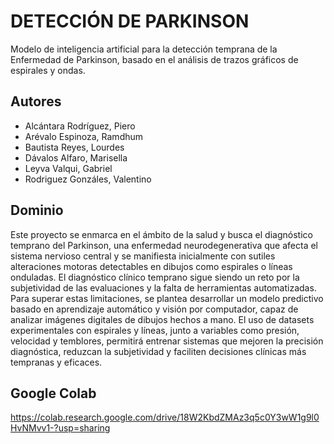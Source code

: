 # DETECCIÓN DE PARKINSON

Modelo de inteligencia artificial para la detección temprana de la Enfermedad de Parkinson, basado en el análisis de trazos gráficos de espirales y ondas.

## Autores

- Alcántara Rodríguez, Piero
- Arévalo Espinoza, Ramdhum
- Bautista Reyes, Lourdes
- Dávalos Alfaro, Marisella
- Leyva Valqui, Gabriel
- Rodriguez Gonzáles, Valentino

## Dominio
Este proyecto se enmarca en el ámbito de la salud y busca el diagnóstico temprano del Parkinson, una enfermedad neurodegenerativa que afecta el sistema nervioso central y se manifiesta inicialmente con sutiles alteraciones motoras detectables en dibujos como espirales o líneas onduladas. El diagnóstico clínico temprano sigue siendo un reto por la subjetividad de las evaluaciones y la falta de herramientas automatizadas. Para superar estas limitaciones, se plantea desarrollar un modelo predictivo basado en aprendizaje automático y visión por computador, capaz de analizar imágenes digitales de dibujos hechos a mano. El uso de datasets experimentales con espirales y líneas, junto a variables como presión, velocidad y temblores, permitirá entrenar sistemas que mejoren la precisión diagnóstica, reduzcan la subjetividad y faciliten decisiones clínicas más tempranas y eficaces.

## Google Colab
https://colab.research.google.com/drive/18W2KbdZMAz3q5c0Y3wW1g9l0HvNMvv1-?usp=sharing
